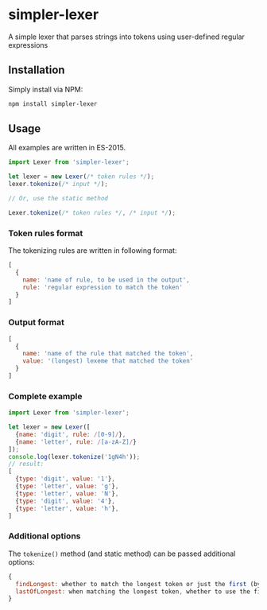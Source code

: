 # simpler-lexer
A simple lexer that parses strings into tokens using user-defined regular expressions

## Installation
Simply install via NPM:
```sh
npm install simpler-lexer
```

## Usage
All examples are written in ES-2015.

```js
import Lexer from 'simpler-lexer';

let lexer = new Lexer(/* token rules */);
lexer.tokenize(/* input */);

// Or, use the static method

Lexer.tokenize(/* token rules */, /* input */);
```

### Token rules format
The tokenizing rules are written in following format:
```js
[
  {
    name: 'name of rule, to be used in the output',
    rule: 'regular expression to match the token'
  }
]
```

### Output format
```js
[
  {
    name: 'name of the rule that matched the token',
    value: '(longest) lexeme that matched the token'
  }
]
```

### Complete example
```js
import Lexer from 'simpler-lexer';

let lexer = new Lexer([
  {name: 'digit', rule: /[0-9]/},
  {name: 'letter', rule: /[a-zA-Z]/}
]);
console.log(lexer.tokenize('1gN4h'));
// result:
[
  {type: 'digit', value: '1'},
  {type: 'letter', value: 'g'},
  {type: 'letter', value: 'N'},
  {type: 'digit', value: '4'},
  {type: 'letter', value: 'h'},
]
```

### Additional options
The `tokenize()` method (and static method) can be passed additional options:
```js
{
  findLongest: whether to match the longest token or just the first (by default true),
  lastOfLongest: when matching the longest token, whether to use the first match or last (by default false)
}
```
